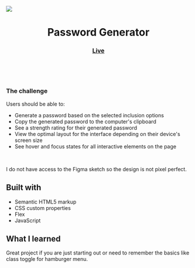 <img src="https://res.cloudinary.com/dz209s6jk/image/upload/v1661436487/Challenges/pq66aieybewwpo2zlryv.jpg"></img>


<h1 align="center">Password Generator</h1>

<div align="center">
  <h3>
    <a href="https://sabapangani.github.io/Password_Generator/" color="white">
      Live
    </a>
  </h3>
</div>
<br>
<br>
<br>

### The challenge

Users should be able to:

- Generate a password based on the selected inclusion options
- Copy the generated password to the computer's clipboard
- See a strength rating for their generated password
- View the optimal layout for the interface depending on their device's screen size
- See hover and focus states for all interactive elements on the page


<br> <p>I do not have access to the Figma sketch so the design is not pixel perfect.</p>




## Built with 

- Semantic HTML5 markup
- CSS custom properties
- Flex
- JavaScript

## What I learned
Great project if you are just starting out or need to remember the basics like class toggle for hamburger menu.




